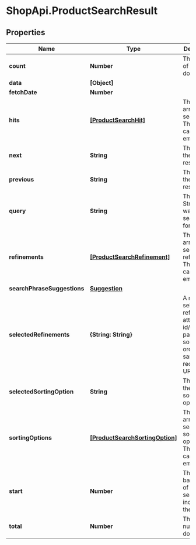# ShopApi.ProductSearchResult

## Properties

Name | Type | Description | Notes
------------ | ------------- | ------------- | -------------
**count** | **Number** | The number of returned documents. | [optional] 
**data** | **[Object]** |  | [optional] 
**fetchDate** | **Number** |  | [optional] 
**hits** | [**[ProductSearchHit]**](ProductSearchHit.md) | The sorted array of search hits. This array can be empty. | [optional] 
**next** | **String** | The URL of the next result page. | [optional] 
**previous** | **String** | The URL of the previous result page. | [optional] 
**query** | **String** | The query String that was searched for. | [optional] 
**refinements** | [**[ProductSearchRefinement]**](ProductSearchRefinement.md) | The sorted array of search refinements. This array can be empty. | [optional] 
**searchPhraseSuggestions** | [**Suggestion**](Suggestion.md) |  | [optional] 
**selectedRefinements** | **{String: String}** | A map of selected refinement attribute id/value(s) pairs. The sorting order is the same as in request URL. | [optional] 
**selectedSortingOption** | **String** | The id of the applied sorting option. | [optional] 
**sortingOptions** | [**[ProductSearchSortingOption]**](ProductSearchSortingOption.md) | The sorted array of search sorting options. This array can be empty. | [optional] 
**start** | **Number** | The zero-based index of the first search hit to include in the result. | [optional] 
**total** | **Number** | The total number of documents. | [optional] 


